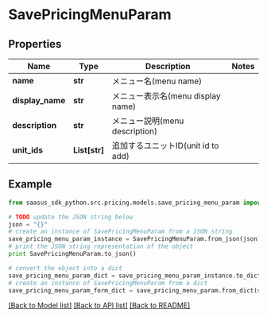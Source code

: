 # SavePricingMenuParam


## Properties
Name | Type | Description | Notes
------------ | ------------- | ------------- | -------------
**name** | **str** | メニュー名(menu name) | 
**display_name** | **str** | メニュー表示名(menu display name) | 
**description** | **str** | メニュー説明(menu description) | 
**unit_ids** | **List[str]** | 追加するユニットID(unit id to add) | 

## Example

```python
from saasus_sdk_python.src.pricing.models.save_pricing_menu_param import SavePricingMenuParam

# TODO update the JSON string below
json = "{}"
# create an instance of SavePricingMenuParam from a JSON string
save_pricing_menu_param_instance = SavePricingMenuParam.from_json(json)
# print the JSON string representation of the object
print SavePricingMenuParam.to_json()

# convert the object into a dict
save_pricing_menu_param_dict = save_pricing_menu_param_instance.to_dict()
# create an instance of SavePricingMenuParam from a dict
save_pricing_menu_param_form_dict = save_pricing_menu_param.from_dict(save_pricing_menu_param_dict)
```
[[Back to Model list]](../README.md#documentation-for-models) [[Back to API list]](../README.md#documentation-for-api-endpoints) [[Back to README]](../README.md)


